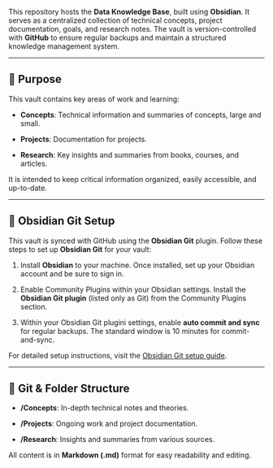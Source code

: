 This repository hosts the **Data Knowledge Base**, built using **Obsidian**. It serves as a centralized collection of technical concepts, project documentation, goals, and research notes. The vault is version-controlled with **GitHub** to ensure regular backups and maintain a structured knowledge management system.

---

## **🔹 Purpose**

This vault contains key areas of work and learning:

- **Concepts**: Technical information and summaries of concepts, large and small.
    
- **Projects**: Documentation for projects.
    
- **Research**: Key insights and summaries from books, courses, and articles.
    

It is intended to keep critical information organized, easily accessible, and up-to-date.

---

## **🔹 Obsidian Git Setup**

This vault is synced with GitHub using the **Obsidian Git** plugin. Follow these steps to set up **Obsidian Git** for your vault:

1. Install **Obsidian** to your machine. Once installed, set up your Obsidian account and be sure to sign in.
    
2. Enable Community Plugins within your Obsidian settings. Install the **Obsidian Git plugin** (listed only as Git) from the Community Plugins section.
    
3. Within your Obsidian Git plugini settings, enable **auto commit and sync** for regular backups. The standard window is 10 minutes for commit-and-sync.
    

For detailed setup instructions, visit the [Obsidian Git setup guide](https://publish.obsidian.md/git-doc/Start+here).

---

## **🔹 Git & Folder Structure**

- **/Concepts**: In-depth technical notes and theories.
    
- **/Projects**: Ongoing work and project documentation.
        
- **/Research**: Insights and summaries from various sources.
    

All content is in **Markdown (.md)** format for easy readability and editing.